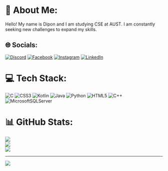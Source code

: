 # 💫 About Me:
Hello! My name is Dipon and I am studying CSE at AUST. I am constantly seeking new challenges to expand my skills.


## 🌐 Socials:
[![Discord](https://img.shields.io/badge/Discord-%237289DA.svg?logo=discord&logoColor=white)](https://discord.gg/bLUZIFY#5257) [![Facebook](https://img.shields.io/badge/Facebook-%231877F2.svg?logo=Facebook&logoColor=white)](https://www.facebookg.com/https://www.facebook.com/dipondas1132) [![Instagram](https://img.shields.io/badge/Instagram-%23E4405F.svg?logo=Instagram&logoColor=white)](https://instagram.com/dipon.__) [![LinkedIn](https://img.shields.io/badge/LinkedIn-%230077B5.svg?logo=linkedin&logoColor=white)](https://linkedin.com/in/https://www.linkedin.com/in/dipon-das-2332b9239/) 

# 💻 Tech Stack:
![C](https://img.shields.io/badge/c-%2300599C.svg?style=for-the-badge&logo=c&logoColor=white) ![CSS3](https://img.shields.io/badge/css3-%231572B6.svg?style=for-the-badge&logo=css3&logoColor=white) ![Kotlin](https://img.shields.io/badge/kotlin-%230095D5.svg?style=for-the-badge&logo=kotlin&logoColor=white) ![Java](https://img.shields.io/badge/java-%23ED8B00.svg?style=for-the-badge&logo=java&logoColor=white) ![Python](https://img.shields.io/badge/python-3670A0?style=for-the-badge&logo=python&logoColor=ffdd54) ![HTML5](https://img.shields.io/badge/html5-%23E34F26.svg?style=for-the-badge&logo=html5&logoColor=white) ![C++](https://img.shields.io/badge/c++-%2300599C.svg?style=for-the-badge&logo=c%2B%2B&logoColor=white) ![MicrosoftSQLServer](https://img.shields.io/badge/Microsoft%20SQL%20Sever-CC2927?style=for-the-badge&logo=microsoft%20sql%20server&logoColor=white)
# 📊 GitHub Stats:
![](https://github-readme-stats.vercel.app/api?username=DIPON11&theme=dark&hide_border=false&include_all_commits=false&count_private=false)<br/>
![](https://github-readme-streak-stats.herokuapp.com/?user=DIPON11&theme=dark&hide_border=false)<br/>
![](https://github-readme-stats.vercel.app/api/top-langs/?username=DIPON11&theme=dark&hide_border=false&include_all_commits=false&count_private=false&layout=compact)

---
[![](https://visitcount.itsvg.in/api?id=DIPON11&icon=0&color=0)](https://visitcount.itsvg.in)

<!-- Proudly created with GPRM ( https://gprm.itsvg.in ) -->
